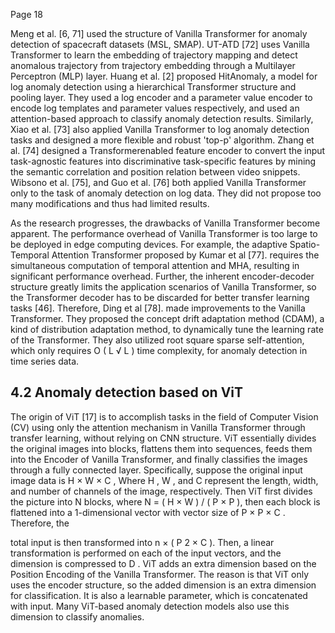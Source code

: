 Page 18

Meng et al. [6, 71] used the structure of Vanilla Transformer for anomaly detection of spacecraft datasets (MSL, SMAP). UT-ATD [72] uses Vanilla Transformer to learn the embedding of trajectory mapping and detect anomalous trajectory from trajectory embedding through a Multilayer Perceptron (MLP) layer. Huang et al. [2] proposed HitAnomaly, a model for log anomaly detection using a hierarchical Transformer structure and pooling layer. They used a log encoder and a parameter value encoder to encode log templates and parameter values respectively, and used an attention-based approach to classify anomaly detection results. Similarly, Xiao et al. [73] also applied Vanilla Transformer to log anomaly detection tasks and designed a more flexible and robust 'top-p' algorithm. Zhang et al. [74] designed a Transformerenabled feature encoder to convert the input task-agnostic features into discriminative task-specific features by mining the semantic correlation and position relation between video snippets. Wibsono et al. [75], and Guo et al. [76] both applied Vanilla Transformer only to the task of anomaly detection on log data. They did not propose too many modifications and thus had limited results.

As the research progresses, the drawbacks of Vanilla Transformer become apparent. The performance overhead of Vanilla Transformer is too large to be deployed in edge computing devices. For example, the adaptive Spatio-Temporal Attention Transformer proposed by Kumar et al [77]. requires the simultaneous computation of temporal attention and MHA, resulting in significant performance overhead. Further, the inherent encoder-decoder structure greatly limits the application scenarios of Vanilla Transformer, so the Transformer decoder has to be discarded for better transfer learning tasks [46]. Therefore, Ding et al [78]. made improvements to the Vanilla Transformer. They proposed the concept drift adaptation method (CDAM), a kind of distribution adaptation method, to dynamically tune the learning rate of the Transformer. They also utilized root square sparse self-attention, which only requires O ( L √ L ) time complexity, for anomaly detection in time series data.

## 4.2 Anomaly detection based on ViT

The origin of ViT [17] is to accomplish tasks in the field of Computer Vision (CV) using only the attention mechanism in Vanilla Transformer through transfer learning, without relying on CNN structure. ViT essentially divides the original images into blocks, flattens them into sequences, feeds them into the Encoder of Vanilla Transformer, and finally classifies the images through a fully connected layer. Specifically, suppose the original input image data is H × W × C , Where H , W , and C represent the length, width, and number of channels of the image, respectively. Then ViT first divides the picture into N blocks, where N = ( H × W ) / ( P × P ), then each block is flattened into a 1-dimensional vector with vector size of P × P × C . Therefore, the

total input is then transformed into n × ( P 2 × C ). Then, a linear transformation is performed on each of the input vectors, and the dimension is compressed to D . ViT adds an extra dimension based on the Position Encoding of the Vanilla Transformer. The reason is that ViT only uses the encoder structure, so the added dimension is an extra dimension for classification. It is also a learnable parameter, which is concatenated with input. Many ViT-based anomaly detection models also use this dimension to classify anomalies.